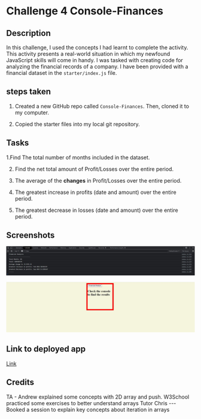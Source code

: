 # Challenge 4 Console-Finances

## Description

In this challenge, I used the concepts I had learnt to complete the activity. This activity presents a real-world situation in which my newfound JavaScript skills will come in handy. I was tasked with creating code for analyzing the financial records of a company. I have been provided with a financial dataset in the `starter/index.js` file.

## steps taken

1. Created a new GitHub repo called `Console-Finances`. Then, cloned it to my computer.

2. Copied the starter files into my local git repository.

## Tasks

1.Find The total number of months included in the dataset.

2. Find the net total amount of Profit/Losses over the entire period.

3. The average of the **changes** in Profit/Losses over the entire period.

4. The greatest increase in profits (date and amount) over the entire period.

5. The greatest decrease in losses (date and amount) over the entire period.

## Screenshots

![screenshot1](./Financial%20analysis.JPG)

![screenshot2](./htmldisplay.JPG)

## Link to deployed app

[Link](https://princeolubari.github.io/Console-Finances/)

## Credits

TA - Andrew explained some concepts with 2D array and push.
W3School practiced some exercises to better understand arrays
Tutor Chris --- Booked a session to explain key concepts about iteration in arrays

